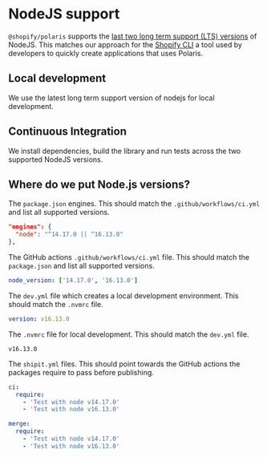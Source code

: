 # NodeJS support

`@shopify/polaris` supports the [last two long term support (LTS) versions](https://nodejs.org/en/about/releases/) of NodeJS. This matches our approach for the [Shopify CLI](https://github.com/Shopify/shopify-cli) a tool used by developers to quickly create applications that uses Polaris.

## Local development

We use the latest long term support version of nodejs for local development.

## Continuous Integration

We install dependencies, build the library and run tests across the two supported NodeJS versions.

## Where do we put Node.js versions?

The `package.json` engines. This should match the `.github/workflows/ci.yml` and list all supported versions.

```json
"engines": {
  "node": "^14.17.0 || ^16.13.0"
},
```

The GitHub actions `.github/workflows/ci.yml` file. This should match the `package.json` and list all supported versions.

```yml
node_version: ['14.17.0', '16.13.0']
```

The `dev.yml` file which creates a local development environment. This should match the `.nvmrc` file.

```yml
version: v16.13.0
```

The `.nvmrc` file for local development. This should match the `dev.yml` file.

```
v16.13.0
```

The `shipit.yml` files. This should point towards the GitHub actions the packages require to pass before publishing.

```yml
ci:
  require:
    - 'Test with node v14.17.0'
    - 'Test with node v16.13.0'

merge:
  require:
    - 'Test with node v14.17.0'
    - 'Test with node v16.13.0'
```
